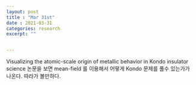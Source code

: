 ```yaml
---
layout: post
title : "Mar 31st"
date : 2021-03-31
categories: research
excerpt: ""


---
```





Visualizing the atomic-scale origin of metallic behavior in Kondo insulator science 논문을 보면 mean-field 를 이용해서 어떻게 Kondo 문제를 풀수 있는가가 나온다. 따라가 볼만하다. 


